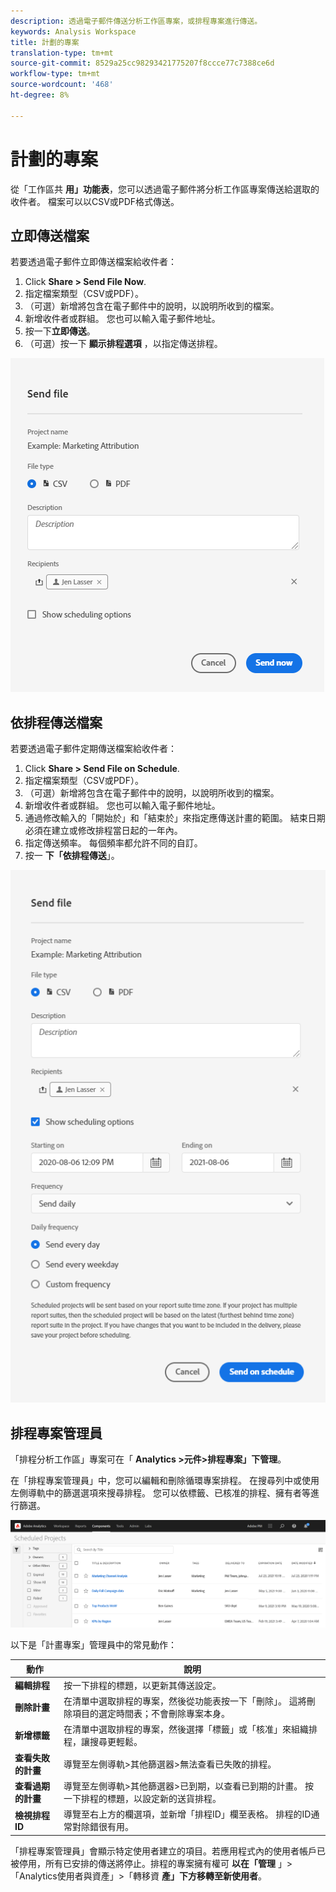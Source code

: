 ```yaml
---
description: 透過電子郵件傳送分析工作區專案，或排程專案進行傳送。
keywords: Analysis Workspace
title: 計劃的專案
translation-type: tm+mt
source-git-commit: 8529a25cc98293421775207f8ccce77c7388ce6d
workflow-type: tm+mt
source-wordcount: '468'
ht-degree: 8%

---
```



# 計劃的專案

從「工作區共 **用」功能表**，您可以透過電子郵件將分析工作區專案傳送給選取的收件者。 檔案可以以CSV或PDF格式傳送。

## 立即傳送檔案

若要透過電子郵件立即傳送檔案給收件者：

1. Click **Share > Send File Now**.
1. 指定檔案類型（CSV或PDF）。
1. （可選）新增將包含在電子郵件中的說明，以說明所收到的檔案。
1. 新增收件者或群組。 您也可以輸入電子郵件地址。
1. 按一下&#x200B;**立即傳送**。
1. （可選）按一下 **顯示排程選項** ，以指定傳送排程。

![立即傳送檔案](assets/send-file-now.png)

## 依排程傳送檔案

若要透過電子郵件定期傳送檔案給收件者：

1. Click **Share > Send File on Schedule**.
1. 指定檔案類型（CSV或PDF）。
1. （可選）新增將包含在電子郵件中的說明，以說明所收到的檔案。
1. 新增收件者或群組。 您也可以輸入電子郵件地址。
1. 通過修改輸入的「開始於」和「結束於」來指定應傳送計畫的範圍。 結束日期必須在建立或修改排程當日起的一年內。
1. 指定傳送頻率。 每個頻率都允許不同的自訂。
1. 按一 **下「依排程傳送**」。

![](assets/send-on-schedule.png)

## 排程專案管理員

「排程分析工作區」專案可在「 **Analytics >元件>排程專案」下管理**。

在「排程專案管理員」中，您可以編輯和刪除循環專案排程。 在搜尋列中或使用左側導軌中的篩選選項來搜尋排程。 您可以依標籤、已核准的排程、擁有者等進行篩選。

![](assets/scheduled-project-manager.png)

以下是「計畫專案」管理員中的常見動作：

| 動作 | 說明 |
|---|---|
| **編輯排程** | 按一下排程的標題，以更新其傳送設定。 |
| **刪除計畫** | 在清單中選取排程的專案，然後從功能表按一下「刪除」。 這將刪除項目的選定時間表；不會刪除專案本身。 |
| **新增標籤** | 在清單中選取排程的專案，然後選擇「標籤」或「核准」來組織排程，讓搜尋更輕鬆。 |
| **查看失敗的計畫** | 導覽至左側導軌>其他篩選器>無法查看已失敗的排程。 |
| **查看過期的計畫** | 導覽至左側導軌>其他篩選器>已到期，以查看已到期的計畫。 按一下排程的標題，以設定新的送貨排程。 |
| **檢視排程ID** | 導覽至右上方的欄選項，並新增「排程ID」欄至表格。 排程的ID通常對除錯很有用。 |

「排程專案管理員」會顯示特定使用者建立的項目。若應用程式內的使用者帳戶已被停用，所有已安排的傳送將停止。排程的專案擁有權可 **以在「管理** 」>「Analytics使用者與資產」>「轉移資 **產」下方移轉至新使用者**。
